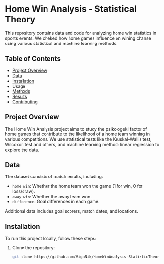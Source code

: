 # Home Win Analysis - Statistical Theory

This repository contains data and code for analyzing home win statistics in sports events. We cheked how home games influence on wining chanse using various statistical and machine learning methods.

## Table of Contents
- [Project Overview](#project-overview)
- [Data](#data)
- [Installation](#installation)
- [Usage](#usage)
- [Methods](#methods)
- [Results](#results)
- [Contributing](#contributing)

## Project Overview
The Home Win Analysis project aims to study the psikologekl factor of home games that contribute to the likelihood of a home team winning in various competitions. We use statistical tests like the Kruskal-Wallis test, Wilcoxon test and others, and machine learning method: linear regression to explore the data.

## Data
The dataset  consists of match results, including:
- `home win`: Whether the home team won the game (1 for win, 0 for loss/draw).
- `away win`: Whether the away team won.
- `difference`: Goal differences in each game.
  

Additional data includes goal scorers, match dates, and locations.

## Installation
To run this project locally, follow these steps:

1. Clone the repository:
   ```bash
   git clone https://github.com/VigaNik/HomeWinAnalysis-StatisticTheory-.git
